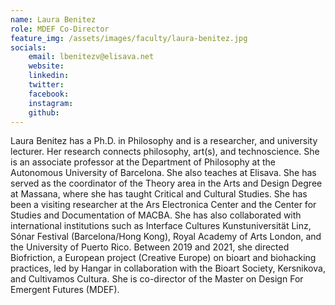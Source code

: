 ```yaml
---
name: Laura Benitez
role: MDEF Co-Director
feature_img: /assets/images/faculty/laura-benitez.jpg
socials:
    email: lbenitezv@elisava.net
    website:
    linkedin:
    twitter:
    facebook:
    instagram:
    github:
---
```

Laura Benitez has a Ph.D. in Philosophy and is a researcher, and university lecturer. Her research connects philosophy, art(s), and technoscience. She is an associate professor at the Department of Philosophy at the Autonomous University of Barcelona. She also teaches at Elisava. She has served as the coordinator of the Theory area in the Arts and Design Degree at Massana, where she has taught Critical and Cultural Studies. She has been a visiting researcher at the Ars Electronica Center and the Center for Studies and Documentation of MACBA. She has also collaborated with international institutions such as Interface Cultures Kunstuniversität Linz, Sónar Festival (Barcelona/Hong Kong), Royal Academy of Arts London, and the University of Puerto Rico. Between 2019 and 2021, she directed Biofriction, a European project (Creative Europe) on bioart and biohacking practices, led by Hangar in collaboration with the Bioart Society, Kersnikova, and Cultivamos Cultura. She is co-director of the Master on Design For Emergent Futures (MDEF).